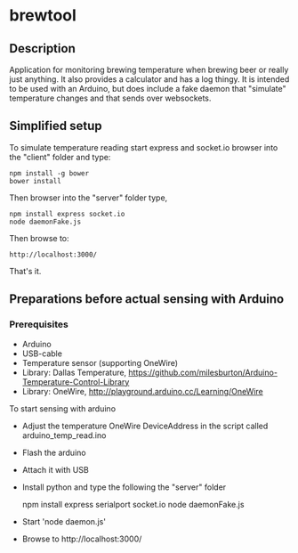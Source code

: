 # brewtool

## Description
Application for monitoring brewing temperature when brewing beer or really just anything. It also provides a calculator and has a log thingy. It is intended to be used with an Arduino, but does include a fake daemon that "simulate" temperature changes and that sends over websockets. 

## Simplified setup
To simulate temperature reading start express and socket.io browser into the "client" folder and type:
    
    npm install -g bower
    bower install

Then browser into the "server" folder type,

    npm install express socket.io
    node daemonFake.js

Then browse to:
    
    http://localhost:3000/
    
That's it. 

## Preparations before actual sensing with Arduino

### Prerequisites
* Arduino 
* USB-cable
* Temperature sensor (supporting OneWire)
* Library: Dallas Temperature, https://github.com/milesburton/Arduino-Temperature-Control-Library
* Library: OneWire, http://playground.arduino.cc/Learning/OneWire

To start sensing with arduino 
* Adjust the temperature OneWire DeviceAddress in the script called arduino_temp_read.ino
* Flash the arduino
* Attach it with USB
* Install python and type the following the "server" folder 

    npm install express serialport socket.io
    node daemonFake.js

* Start 'node daemon.js'
* Browse to http://localhost:3000/

